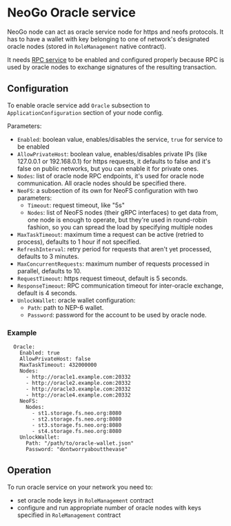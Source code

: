 # NeoGo Oracle service

NeoGo node can act as oracle service node for https and neofs protocols. It
has to have a wallet with key belonging to one of network's designated oracle
nodes (stored in `RoleManagement` native contract).

It needs [RPC service](rpc.md) to be enabled and configured properly because
RPC is used by oracle nodes to exchange signatures of the resulting
transaction.

## Configuration

To enable oracle service add `Oracle` subsection to `ApplicationConfiguration`
section of your node config.

Parameters:
 * `Enabled`: boolean value, enables/disables the service, `true` for service
   to be enabled
 * `AllowPrivateHost`: boolean value, enables/disables private IPs (like
   127.0.0.1 or 192.168.0.1) for https requests, it defaults to false and it's
   false on public networks, but you can enable it for private ones.
 * `Nodes`: list of oracle node RPC endpoints, it's used for oracle node
   communication. All oracle nodes should be specified there.
 * `NeoFS`: a subsection of its own for NeoFS configuration with two
   parameters:
     - `Timeout`: request timeout, like "5s"
     - `Nodes`: list of NeoFS nodes (their gRPC interfaces) to get data from,
       one node is enough to operate, but they're used in round-robin fashion,
       so you can spread the load by specifying multiple nodes
 * `MaxTaskTimeout`: maximum time a request can be active (retried to
   process), defaults to 1 hour if not specified.
 * `RefreshInterval`: retry period for requests that aren't yet processed,
   defaults to 3 minutes.
 * `MaxConcurrentRequests`: maximum number of requests processed in parallel,
   defaults to 10.
 * `RequestTimeout`: https request timeout, default is 5 seconds.
 * `ResponseTimeout`: RPC communication timeout for inter-oracle exchange,
   default is 4 seconds.
 * `UnlockWallet`: oracle wallet configuration:
     - `Path`: path to NEP-6 wallet.
     - `Password`: password for the account to be used by oracle node.

### Example

```
  Oracle:
    Enabled: true
    AllowPrivateHost: false
    MaxTaskTimeout: 432000000
    Nodes:
      - http://oracle1.example.com:20332
      - http://oracle2.example.com:20332
      - http://oracle3.example.com:20332
      - http://oracle4.example.com:20332
    NeoFS:
      Nodes:
        - st1.storage.fs.neo.org:8080
        - st2.storage.fs.neo.org:8080
        - st3.storage.fs.neo.org:8080
        - st4.storage.fs.neo.org:8080
    UnlockWallet:
      Path: "/path/to/oracle-wallet.json"
      Password: "dontworryaboutthevase"
```

## Operation

To run oracle service on your network you need to:
 * set oracle node keys in `RoleManagement` contract
 * configure and run appropriate number of oracle nodes with keys specified in
   `RoleManagement` contract
